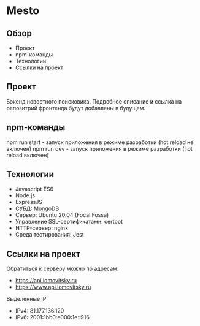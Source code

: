 # Mesto 
 
## Обзор 
 
* Проект 
* npm-команды 
* Технологии
* Ссылки на проект
 
## Проект 
 
Бэкенд новостного поисковика. Подробное описание и ссылка на репозитрий фронтенда будут добавлены в будущем.

## npm-команды

npm run start - запуск приложения в режиме разработки (hot reload не включен)
npm run dev - запуск приложения в режиме разработки (hot reload включен)
 
## Технологии 
 
* Javascript ES6 
* Node.js
* ExpressJS 
* СУБД: MongoDB 
* Сервер: Ubuntu 20.04 (Focal Fossa) 
* Управление SSL-сертификатами: certbot 
* HTTP-сервер: nginx 
* Среда тестирования: Jest 
 
## Ссылки на проект 
 
Обратиться к серверу можно по адресам:
* https://api.lomovitsky.ru
* https://www.api.lomovitsky.ru

Выделенные IP: 
* IPv4: 81.177.136.120
* IPv6: 2001:1bb0:e000:1e::916
